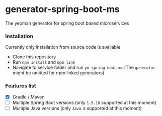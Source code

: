 # generator-spring-boot-ms
The yeoman generator for spring boot based microservices

### Installation
Currently only installation from source code is available
* Clone this repository
* Run `npm install` and `npm link`
* Navigate to service folder and run `yo spring-boot-ms` (The `generator-` might be omitted for npm linked generators)

### Features list
- [x] Gradle / Maven
- [ ] Multiple Spring Boot versions (only `1.5.18` supported at this moment)
- [ ] Multiple Java versions (only `Java 8` supported at this moment)